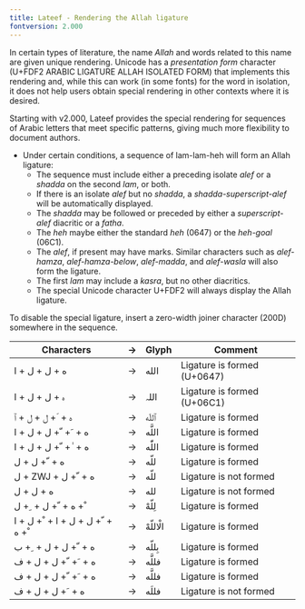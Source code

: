 ```yaml
---
title: Lateef - Rendering the Allah ligature
fontversion: 2.000
---
```



In certain types of literature, the name *Allah* and words related to this name are given unique rendering. Unicode has a *presentation form* character (U+FDF2 ARABIC LIGATURE ALLAH ISOLATED FORM) that implements this rendering and, while this can work (in some fonts) for the word in isolation, it does not help users obtain special rendering in other contexts where it is desired.

Starting with v2.000, Lateef provides the special rendering for sequences of Arabic letters that meet specific patterns, giving much more flexibility to document authors. 

* Under certain conditions, a sequence of lam-lam-heh will form an Allah ligature:
  * The sequence must include either a preceding isolate *alef* or a *shadda* on the second *lam*, or both.
  * If there is an isolate *alef* but no *shadda*, a *shadda-superscript-alef* will be automatically displayed.
  * The *shadda* may be followed or preceded by either a *superscript-alef* diacritic or a *fatha*.
  * The *heh* maybe either the standard *heh* (0647) or the *heh-goal* (06C1).
  * The *alef*, if present may have marks. Similar characters such as *alef-hamza*, *alef-hamza-below*, *alef-madda*, and *alef-wasla* will also form the ligature.
  * The first *lam* may include a *kasra*, but no other diacritics.
  * The special Unicode character U+FDF2 will always display the Allah ligature.

To disable the special ligature, insert a zero-width joiner character (200D) somewhere in the sequence.

Characters | → | Glyph | Comment
---------- | - | ----  | -------
<span class='lateefL-R normal'>&#x202d;&#x0627; + &#x0644; + &#x0644; + &#x0647;</span> | → | <span dir="rtl" class='lateef-R normal'> الله	</span> | Ligature is formed (U+0647)
<span class='lateefL-R normal'>&#x202d;&#x0627; + &#x0644; + &#x0644; + &#x06c1;</span> | → | <span dir="rtl" class='lateef-R normal'>اللہ	</span> | Ligature is formed (U+06C1)
<span class='lateefL-R normal'>&#x202d;&#x0671; + &#x0644; + &#x0644; + &#x0651; + &#x0647;</span> | → | <span dir="rtl" class='lateef-R normal'> ٱللّه </span> | Ligature is formed
<span class='lateefL-R normal'>&#x202d;&#x0627; + &#x0644; + &#x0644; + &#x0651; + &#x064e; + &#x0647;</span> | → | <span dir="rtl" class='lateef-R normal'>اللَّه	</span> | Ligature is formed
<span class='lateefL-R normal'>&#x202d;&#x0627; + &#x0644; + &#x0644; + &#x0651; + &#x0670; + &#x0647;</span> | → | <span dir="rtl" class='lateef-R normal'>اللّٰه</span> | 	Ligature is formed
<span class='lateefL-R normal'>&#x202d;&#x0644; + &#x0644; + &#x0651; + &#x0647;</span> | → | <span dir="rtl" class='lateef-R normal'>&#x0644;&#x0644;&#x0651;&#x0647;</span> | Ligature is formed
<span class='lateefL-R normal'>&#x202d;&#x0644; + ZWJ + &#x0644; + &#x0651; + &#x0647;</span> | → | <span dir="rtl" class='lateef-R normal'>&#x0644;&#x200D;&#x0644;&#x0651;&#x0647;</span> | Ligature is not formed
<span class='lateefL-R normal'>&#x202d;&#x0644; + &#x0644; + &#x0647;</span> | → | <span dir="rtl" class='lateef-R normal'>&#x0644;&#x0644;&#x0647;</span> | Ligature is not formed
<span class='lateefL-R normal'>&#x202d;&#x0644; + &#x0650; + &#x0644; + &#x0651; + &#x0647; + &#x0652;</span> | → | <span dir="rtl" class='lateef-R normal'>لِلّهْ	</span> | Ligature is formed
<span class='lateefL-R normal'>&#x202d;&#x0627; + &#x0644; + &#x0652; + &#x0627; + &#x0644; + &#x0644; + &#x0651; + &#x0647; + &#x0652;</span> | → | <span dir="rtl" class='lateef-R normal'>الْاللّهْ	</span> | Ligature is formed
<span class='lateefL-R normal'>&#x202d;&#x0628; + &#x0650; + &#x0644; + &#x0644; + &#x0651; + &#x0647;</span> | → | <span dir="rtl" class='lateef-R normal'>بِللّه	</span> | Ligature is formed
<span class='lateefL-R normal'>&#x202d;&#x0641; + &#x0644; + &#x0644; + &#x0651; + &#x064e; + &#x0647;</span> | → | <span dir="rtl" class='lateef-R normal'>فللَّه	</span> | Ligature is formed
<span class='lateefL-R normal'>&#x202d;&#x0641; + &#x0644; + &#x0644; + &#x0651; + &#x064e; + &#x0647;</span> | → | <span dir="rtl" class='lateef-R normal'>فللَّه	</span> | Ligature is formed
<span class='lateefL-R normal'>&#x202d;&#x0641; + &#x0644; + &#x0644; + &#x064e; + &#x0647;</span> | → | <span dir="rtl" class='lateef-R normal'>فللَه	</span> | Ligature is not formed





<!-- PRODUCT SITE ONLY
[font id='lateef' face='Lateef-Regular' size='150%' rtl=1]
[font id='lateefL' face='Lateef-Regular' size='150%' ltr=1]
-->
